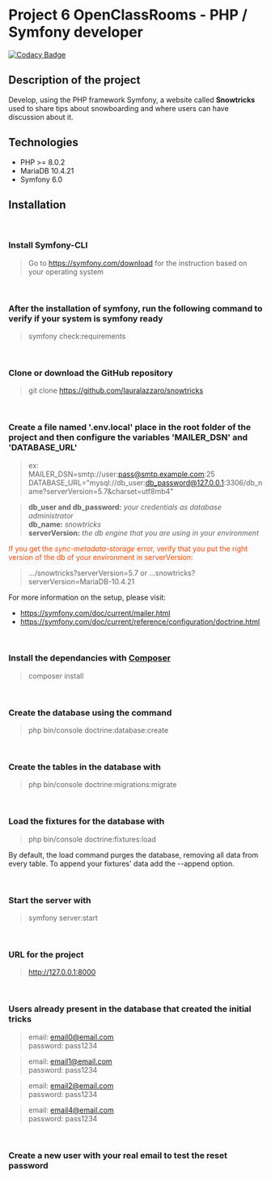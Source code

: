 # Project 6 OpenClassRooms - PHP / Symfony developer

[![Codacy Badge](https://app.codacy.com/project/badge/Grade/02f7946a18ce4a329b385912cdf58791)](https://www.codacy.com/gh/lauralazzaro/snowtricks/dashboard?utm_source=github.com&amp;utm_medium=referral&amp;utm_content=lauralazzaro/snowtricks&amp;utm_campaign=Badge_Grade)

## Description of the project

Develop, using the PHP framework Symfony, a website called **Snowtricks** used to share tips about snowboarding and
where users can have discussion about it.

## Technologies

-   PHP >= 8.0.2
-   MariaDB 10.4.21
-   Symfony 6.0

## Installation

<br>

### Install Symfony-CLI

> Go to https://symfony.com/download for the instruction based on your operating system

<br>

### After the installation of symfony, run the following command to verify if your system is symfony ready

> symfony check:requirements

<br>

### Clone or download the GitHub repository

> git clone https://github.com/lauralazzaro/snowtricks

<br>

### Create a file named '.env.local' place in the root folder of the project and then configure the variables 'MAILER_DSN' and 'DATABASE_URL'

> ex:  
> MAILER_DSN=smtp://user:pass@smtp.example.com:25  
> DATABASE_URL="mysql://db_user:db_password@127.0.0.1:3306/db_name?serverVersion=5.7&charset=utf8mb4"

> **db_user and db_password:** *your credentials as database administrator*  
> **db_name:** *snowtricks*  
> **serverVersion:** *the db engine that you are using in your environment*

<span style="color: orangered; "> If you get the *sync-metadata-storage* error, verify that you put the right version of the db of your environment in
serverVersion: </span>

> .../snowtricks?serverVersion=5.7 or ...snowtricks?serverVersion=MariaDB-10.4.21

For more information on the setup, please visit:

-   https://symfony.com/doc/current/mailer.html
-   https://symfony.com/doc/current/reference/configuration/doctrine.html

<br>

### Install the dependancies with [Composer](https://getcomposer.org/download/)

> composer install

<br>

### Create the database using the command

> php bin/console doctrine:database:create

<br>

### Create the tables in the database with

> php bin/console doctrine:migrations:migrate

<br>

### Load the fixtures for the database with

> php bin/console doctrine:fixtures:load

By default, the load command purges the database, removing all data from every table. To append your fixtures' data add
the --append option.

<br>

### Start the server with

> symfony server:start

<br>

### URL for the project

> http://127.0.0.1:8000

<br>

### Users already present in the database that created the initial tricks

> email: email0@email.com  
> password: pass1234

> email: email1@email.com  
> password: pass1234

> email: email2@email.com  
> password: pass1234

> email: email4@email.com  
> password: pass1234

<br>

### Create a new user with your real email to test the reset password
